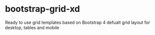 # bootstrap-grid-xd
Ready to use grid templates based on Bootstrap 4 defualt grid layout for desktop, tables and mobile
